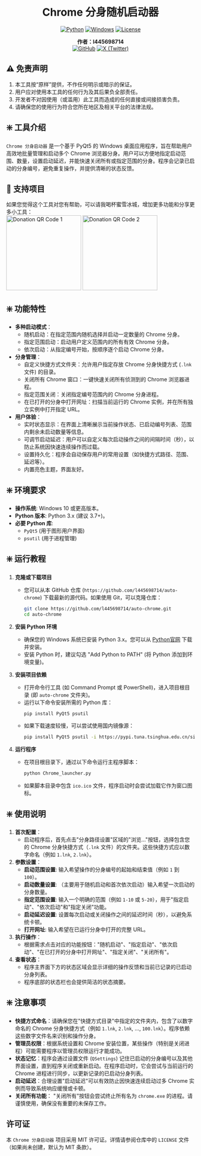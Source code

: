 <div align="center">

# Chrome 分身随机启动器

[![Python](https://img.shields.io/badge/Python-3.x%2B-3776AB.svg?style=flat&logo=python&logoColor=white)](https://www.python.org/)
[![Windows](https://img.shields.io/badge/Windows-10%2B-0078D6.svg?style=flat&logo=windows&logoColor=white)](https://www.microsoft.com/windows)
[![License](https://img.shields.io/badge/License-MIT-yellow.svg)](https://opensource.org/licenses/MIT)

**作者：l445698714**
<br />
[![GitHub](https://img.shields.io/badge/GitHub-l445698714-lightgrey.svg?style=flat&logo=github&logoColor=black)](https://github.com/l445698714)
[![X (Twitter)](https://img.shields.io/badge/X_StayrealLoL-1DA1F2.svg?style=flat&logo=x&logoColor=white)](https://x.com/StayrealLoL)

</div>

## ⚠️ 免责声明

1.  本工具按“原样”提供，不作任何明示或暗示的保证。
2.  用户应对使用本工具的任何行为及其后果负全部责任。
3.  开发者不对因使用（或滥用）此工具而造成的任何直接或间接损害负责。
4.  请确保您的使用行为符合您所在地区及相关平台的法律法规。

## ❇️ 工具介绍
`Chrome 分身启动器` 是一个基于 PyQt5 的 Windows 桌面应用程序，旨在帮助用户高效地批量管理和启动多个 Chrome 浏览器分身。用户可以方便地指定启动范围、数量，设置启动延迟，并能快速关闭所有或指定范围的分身。程序会记录已启动的分身编号，避免重复操作，并提供清晰的状态反馈。

## 💖 支持项目
如果您觉得这个工具对您有帮助，可以请我喝杯蜜雪冰城，增加更多功能和分享更多小工具：
<br />
<img src="https://github.com/user-attachments/assets/b7810000-78d3-4c6b-a10d-cee4d22d6845" alt="Donation QR Code 1" width="200"/>
<img src="https://github.com/user-attachments/assets/11952997-dd5d-4311-a085-8145acdb4950" alt="Donation QR Code 2" width="200"/>

## ❇️ 功能特性

-   **多种启动模式**：
    -   随机启动：在指定范围内随机选择并启动一定数量的 Chrome 分身。
    -   指定范围启动：启动用户定义范围内的所有有效 Chrome 分身。
    -   依次启动：从指定编号开始，按顺序逐个启动 Chrome 分身。
-   **分身管理**：
    -   自定义快捷方式文件夹：允许用户指定存放 Chrome 分身快捷方式 (`.lnk` 文件) 的目录。
    -   关闭所有 Chrome 窗口：一键快速关闭所有侦测到的 Chrome 浏览器进程。
    -   指定范围关闭：关闭指定编号范围内的 Chrome 分身进程。
    -   在已打开的分身中打开网址：扫描当前运行的 Chrome 实例，并在所有独立实例中打开指定 URL。
-   **用户体验**：
    -   实时状态显示：在界面上清晰展示当前操作状态、已启动编号列表、范围内剩余未启动数量等信息。
    -   可调节启动延迟：用户可以自定义每次启动操作之间的间隔时间（秒），以防止系统因快速连续操作而过载。
    -   设置持久化：程序会自动保存用户的常用设置（如快捷方式路径、范围、延迟等）。
    -   内置亮色主题，界面友好。

## ❇️ 环境要求

-   **操作系统**: Windows 10 或更高版本。
-   **Python 版本**: Python 3.x (建议 3.7+)。
-   **必要 Python 库**:
    -   `PyQt5` (用于图形用户界面)
    -   `psutil` (用于进程管理)

## ❇️ 运行教程

1.  **克隆或下载项目**
    *   您可以从本 GitHub 仓库 (`https://github.com/l445698714/auto-chrome`) 下载最新的源代码。如果使用 Git，可以克隆仓库：
        ```bash
        git clone https://github.com/l445698714/auto-chrome.git
        cd auto-chrome
        ```

2.  **安装 Python 环境**
    *   确保您的 Windows 系统已安装 Python 3.x。您可以从 [Python官网](https://www.python.org/downloads/) 下载并安装。
    *   安装 Python 时，建议勾选 "Add Python to PATH" (将 Python 添加到环境变量)。

3.  **安装项目依赖**
    *   打开命令行工具 (如 Command Prompt 或 PowerShell)，进入项目根目录 (即 `auto-chrome` 文件夹)。
    *   运行以下命令安装所需的 Python 库：
        ```bash
        pip install PyQt5 psutil
        ```
    *   如果下载速度较慢，可以尝试使用国内镜像源：
        ```bash
        pip install PyQt5 psutil -i https://pypi.tuna.tsinghua.edu.cn/simple
        ```

4.  **运行程序**
    *   在项目根目录下，通过以下命令运行主程序脚本：
        ```bash
        python Chrome_launcher.py
        ```
    *   如果脚本目录中包含 `ico.ico` 文件，程序启动时会尝试加载它作为窗口图标。

## ❇️ 使用说明

1.  **首次配置**：
    *   启动程序后，首先点击"分身路径设置"区域的"浏览..."按钮，选择包含您的 Chrome 分身快捷方式（`.lnk` 文件）的文件夹。这些快捷方式应以数字命名（例如 `1.lnk`, `2.lnk`）。
2.  **参数设置**：
    *   **启动范围设置**: 输入希望操作的分身编号的起始和结束值（例如 `1` 到 `100`）。
    *   **启动数量设置**: （主要用于随机启动和首次依次启动）输入希望一次启动的分身数量。
    *   **指定范围设置**: 输入一个明确的范围（例如 `1-10` 或 `5-20`），用于"指定启动"、"依次启动"和"指定关闭"功能。
    *   **启动延迟设置**: 设置每次启动或关闭操作之间的延迟时间（秒），以避免系统卡顿。
    *   **打开网址**: 输入希望在已运行分身中打开的完整 URL。
3.  **执行操作**：
    *   根据需求点击对应的功能按钮："随机启动"、"指定启动"、"依次启动"、"在已打开的分身中打开网址"、"指定关闭"、"关闭所有"。
4.  **查看状态**：
    *   程序主界面下方的状态区域会显示详细的操作反馈和当前已记录的已启动分身列表。
    *   程序底部的状态栏也会提供简洁的状态摘要。

## ❇️ 注意事项

-   **快捷方式命名**：请确保您在"快捷方式目录"中指定的文件夹内，包含了以数字命名的 Chrome 分身快捷方式（例如 `1.lnk`, `2.lnk`, ..., `100.lnk`）。程序依赖这些数字文件名来识别和操作分身。
-   **管理员权限**：根据系统设置和 Chrome 安装位置，某些操作（特别是关闭进程）可能需要程序以管理员权限运行才能成功。
-   **状态记忆**：程序会通过设置文件 (`QSettings`) 记住已启动的分身编号以及其他界面设置，直到程序关闭或重新启动。在程序启动时，它会尝试与当前运行的 Chrome 进程进行同步，以更新记录的已启动分身列表。
-   **启动延迟**：合理设置"启动延迟"可以有效防止因快速连续启动过多 Chrome 实例而导致系统响应缓慢或卡顿。
-   **关闭所有功能**： "关闭所有"按钮会尝试终止所有名为 `chrome.exe` 的进程。请谨慎使用，确保没有重要的未保存工作。


## 许可证

本 `Chrome 分身启动器` 项目采用 MIT 许可证。详情请参阅仓库中的 `LICENSE` 文件（如果尚未创建，默认为 MIT 条款）。

